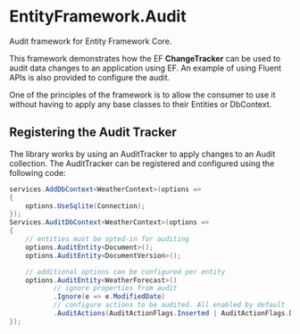 # EntityFramework.Audit
Audit framework for Entity Framework Core.

This framework demonstrates how the EF **ChangeTracker** can be used to audit data changes to an application using EF. 
An example of using Fluent APIs is also provided to configure the audit.

One of the principles of the framework is to allow the consumer to use it without having to apply any base classes to their Entities or DbContext.

## Registering the Audit Tracker

The library works by using an AuditTracker to apply changes to an Audit collection. The AuditTracker can be registered and configured using the following code:

```csharp
services.AddDbContext<WeatherContext>(options =>
{
    options.UseSqlite(Connection);
});
Services.AuditDbContext<WeatherContext>(options =>
{
    // entities must be opted-in for auditing
    options.AuditEntity<Document>();
    options.AuditEntity<DocumentVersion>();

    // additional options can be configured per entity
    options.AuditEntity<WeatherForecast>()
           // ignore properties from audit
           .Ignore(e => e.ModifiedDate)
           // configure actions to be audited. All enabled by default
           .AuditActions(AuditActionFlags.Inserted | AuditActionFlags.Deleted);
});
```
